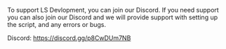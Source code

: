 To support LS Devlopment, you can join our Discord.
If you need support you can also join our Discord and we will provide support with setting up the script, and any errors or bugs.

Discord: https://discord.gg/p8CwDUm7NB
